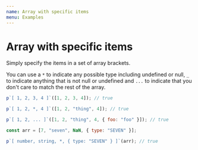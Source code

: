 ```yaml
---
name: Array with specific items
menu: Examples
---
```


# Array with specific items

Simply specify the items in a set of array brackets.

You can use a `*` to indicate any possible type including undefined or null, `_` to indicate anything that is not null or undefined and `...` to indicate that you don't care to match the rest of the array.

```js
p`[ 1, 2, 3, 4 ]`([1, 2, 3, 4]); // true
```

```js
p`[ 1, 2, *, 4 ]`([1, 2, "thing", 4]); // true
```

```js
p`[ 1, 2, ... ]`([1, 2, "thing", 4, { foo: "foo" }]); // true
```

```js
const arr = [7, "seven", NaN, { type: "SEVEN" }];

p`[ number, string, *, { type: "SEVEN" } ]`(arr); // true
```
